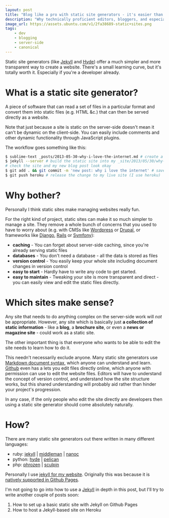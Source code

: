 ```yaml
---
layout: post
title: "Blog like a pro with static site generators - it's easier than you think"
description: "Why technically proficient editors, bloggers, and especially web developers, should all use static site generators for their own sites"
image_url: https://assets.ubuntu.com/v1/2fa38689-static+sites.png
tags:
    - dev
    - blogging
    - server-side
    - canonical
---
```


Static site generators (like [Jekyll](http://jekyllrb.com/) and [Hyde](http://ringce.com/hyde)) offer a much simpler and more transparent way to create a website. There's a small learning curve, but it's totally worth it. Especially if you're a developer already.

What is a static site generator?
===

A piece of software that can read a set of files in a particular format and convert them into static files (e.g. HTML &c.) that can then be served directly as a website.

Note that just because a site is static on the server-side doesn't mean it can't be dynamic on the client-side. You can easily include comments and other dynamic functionality through JavaScript plugins.

The workflow goes something like this:

``` bash
$ sublime-text _posts/2013-05-30-why-i-love-the-internet.md # create a new blog post
$ jekyll --server # build the static site into my _site/2013/05/30/why-i-love-the-internet.html directory and run a test server
# check the site and my new blog post look okay
$ git add . && git commit -m 'new post: why i love the internet' # save it in version control
$ git push heroku # release the change to my live site (I use heroku)
```

Why bother?
===

Personally I think static sites make managing websites really fun.

For the right kind of project, static sites can make it so much simpler to manage a site. They remove a whole bunch of concerns that you used to have to worry about (e.g. with CMSs like [Wordpress](http://wordpress.org/) or [Drupal](http://drupal.org/), or frameworks like [Django](https://www.djangoproject.com/), [Rails](http://rubyonrails.org/) or [Symfony](http://symfony.com/)):

- **caching** - You can forget about server-side caching, since you're already serving static files
- **databases** - You don't need a database - all the data is stored as files
- **version control** - You easily keep your whole site including document changes in version control
- **easy to start** - Hardly have to write any code to get started.
- **easy to maintain** - Tweaking your site is more transparent and direct - you can easily view and edit the static files directly.

Which sites make sense?
===

Any site that needs to do anything complex on the server-side work will *not* be appropriate. However, any site which is basically just **a collection of static information** - like a **blog**, a **brochure site**, or even a **news or magazine site** - could work as a static site.

The other important thing is that everyone who wants to be able to edit the site needs to learn how to do it.

This needn't necessarily exclude anyone. Many static site generators use [Markdown document syntax](http://daringfireball.net/projects/markdown/basics), which anyone can understand and learn. [Github](https://github.com/) even has a lets you edit files directly online, which anyone with permission can use to edit the website files. Editors will have to understand the concept of version control, and understand how the site structure works, but this shared understanding will probably aid rather than hinder your project's progression.

In any case, if the only people who edit the site directly are developers then using a static site generator should come absolutely naturally.

How?
===

There are many static site generators out there written in many different languages:

- ruby: [jekyll](http://jekyllrb.com/) | [middleman](http://middlemanapp.com/) | [nanoc](http://nanoc.ws/)
- python: [hyde](http://ringce.com/hyde) | [pelican](http://getpelican.com/)
- php: [phrozen](http://www.phrozn.info/en/) | [sculpin](https://sculpin.io/)

Personally I use [jekyll for my website](https://github.com/nottrobin/robinwinslow.uk). Originally this was because it is [natively supported in Github Pages](https://help.github.com/articles/using-jekyll-with-pages).

I'm not going to go into how to use a [Jekyll](http://jekyllrb.com/) in depth in this post, but I'll try to write another couple of posts soon:

1. How to set up a basic static site with Jekyll on Github Pages
2. How to host a Jekyll-based site on Heroku

